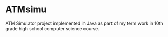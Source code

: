 # ATMsimu
ATM Simulator project implemented in Java as part of my term work in 10th grade high school computer science course.
